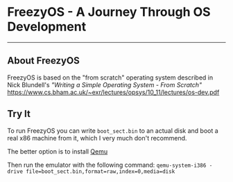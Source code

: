 # FreezyOS - A Journey Through OS Development
---

## About FreezyOS
FreezyOS is based on the "from scratch" operating system described in Nick Blundell's _"Writing a Simple Operating System - From Scratch"_
https://www.cs.bham.ac.uk/~exr/lectures/opsys/10_11/lectures/os-dev.pdf

## Try It
To run FreezyOS you can write `boot_sect.bin` to an actual disk and boot a real x86 machine from it, which I very much don't recommend.

The better option is to install [Qemu](https://www.qemu.org/download/)

Then run the emulator with the following command:
`qemu-system-i386 -drive file=boot_sect.bin,format=raw,index=0,media=disk`
